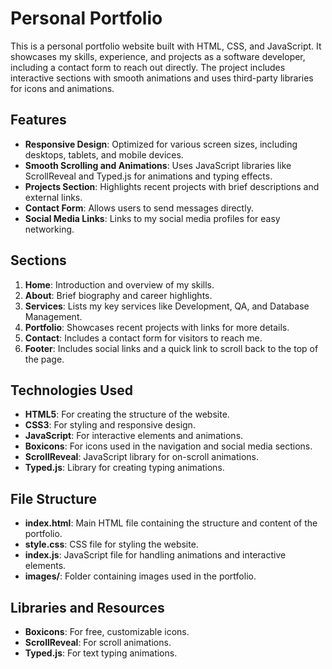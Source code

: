 # Personal Portfolio

This is a personal portfolio website built with HTML, CSS, and JavaScript. It showcases my skills, experience, and projects as a software developer, including a contact form to reach out directly. The project includes interactive sections with smooth animations and uses third-party libraries for icons and animations.

## Features

- **Responsive Design**: Optimized for various screen sizes, including desktops, tablets, and mobile devices.
- **Smooth Scrolling and Animations**: Uses JavaScript libraries like ScrollReveal and Typed.js for animations and typing effects.
- **Projects Section**: Highlights recent projects with brief descriptions and external links.
- **Contact Form**: Allows users to send messages directly.
- **Social Media Links**: Links to my social media profiles for easy networking.

## Sections

1. **Home**: Introduction and overview of my skills.
2. **About**: Brief biography and career highlights.
3. **Services**: Lists my key services like Development, QA, and Database Management.
4. **Portfolio**: Showcases recent projects with links for more details.
5. **Contact**: Includes a contact form for visitors to reach me.
6. **Footer**: Includes social links and a quick link to scroll back to the top of the page.

## Technologies Used

- **HTML5**: For creating the structure of the website.
- **CSS3**: For styling and responsive design.
- **JavaScript**: For interactive elements and animations.
- **Boxicons**: For icons used in the navigation and social media sections.
- **ScrollReveal**: JavaScript library for on-scroll animations.
- **Typed.js**: Library for creating typing animations.

## File Structure
- **index.html**: Main HTML file containing the structure and content of the portfolio.
- **style.css**: CSS file for styling the website.
- **index.js**: JavaScript file for handling animations and interactive elements.
- **images/**: Folder containing images used in the portfolio.
## Libraries and Resources
- **Boxicons**: For free, customizable icons.
- **ScrollReveal**: For scroll animations.
- **Typed.js**: For text typing animations.

